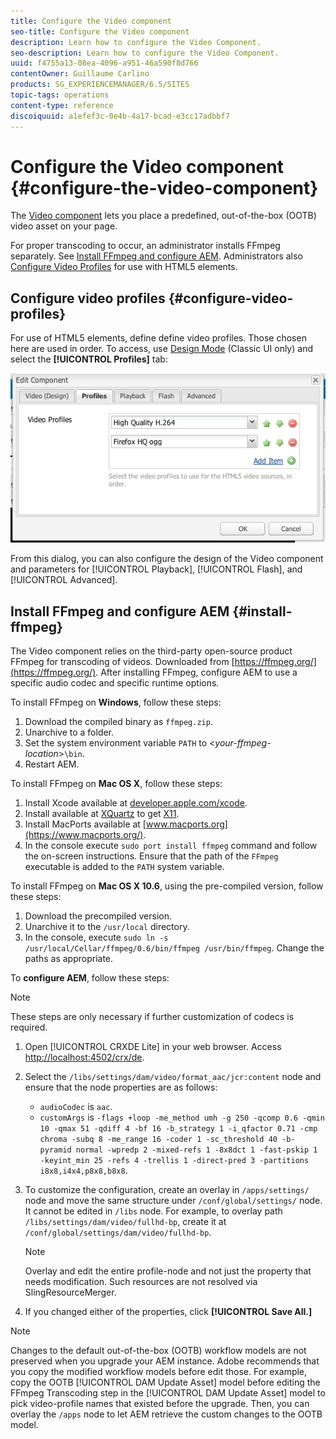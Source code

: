 ```yaml
---
title: Configure the Video component
seo-title: Configure the Video component
description: Learn how to configure the Video Component.
seo-description: Learn how to configure the Video Component.
uuid: f4755a13-08ea-4096-a951-46a590f8d766
contentOwner: Guillaume Carlino
products: SG_EXPERIENCEMANAGER/6.5/SITES
topic-tags: operations
content-type: reference
discoiquuid: a1efef3c-0e4b-4a17-bcad-e3cc17adbbf7
---
```


# Configure the Video component {#configure-the-video-component}

The [Video component](/help/sites-authoring/default-components-foundation.md#video) lets you place a predefined, out-of-the-box (OOTB) video asset on your page.

For proper transcoding to occur, an administrator installs FFmpeg separately. See [Install FFmpeg and configure AEM](#install-ffmpeg). Administrators also [Configure Video Profiles](#configure-video-profiles) for use with HTML5 elements.

## Configure video profiles {#configure-video-profiles}

For use of HTML5 elements, define define video profiles. Those chosen here are used in order. To access, use [Design Mode](/help/sites-authoring/default-components-designmode.md) (Classic UI only) and select the **[!UICONTROL Profiles]** tab:

![chlimage_1-317](assets/chlimage_1-317.png)

From this dialog, you can also configure the design of the Video component and parameters for [!UICONTROL Playback], [!UICONTROL Flash], and [!UICONTROL Advanced].

## Install FFmpeg and configure AEM {#install-ffmpeg}

The Video component relies on the third-party open-source product FFmpeg for transcoding of videos. Downloaded from [https://ffmpeg.org/](https://ffmpeg.org/). After installing FFmpeg, configure AEM to use a specific audio codec and specific runtime options.

To install FFmpeg on **Windows**, follow these steps:

1. Download the compiled binary as `ffmpeg.zip`.
1. Unarchive to a folder.
1. Set the system environment variable `PATH` to <*your-ffmpeg-location*>`\bin`.
1. Restart AEM.

To install FFmpeg on **Mac OS X**, follow these steps:

1. Install Xcode available at [developer.apple.com/xcode](hhttps://developer.apple.com/xcode/).
1. Install available at [XQuartz](https://www.xquartz.org) to get [X11](https://support.apple.com/en-us/HT201341).
1. Install MacPorts available at [www.macports.org](https://www.macports.org/).
1. In the console execute `sudo port install ffmpeg` command and follow the on-screen instructions. Ensure that the path of the `FFmpeg` executable is added to the `PATH` system variable.

To install FFmpeg on **Mac OS X 10.6**, using the pre-compiled version, follow these steps:

1. Download the precompiled version.
1. Unarchive it to the `/usr/local` directory.
1. In the console, execute `sudo ln -s /usr/local/Cellar/ffmpeg/0.6/bin/ffmpeg /usr/bin/ffmpeg`. Change the paths as appropriate.

To **configure AEM**, follow these steps:

>[!NOTE]
>
>These steps are only necessary if further customization of codecs is required.

1. Open [!UICONTROL CRXDE Lite] in your web browser. Access [http://localhost:4502/crx/de](http://localhost:4502/crx/de).
2. Select the `/libs/settings/dam/video/format_aac/jcr:content` node and ensure that the node properties are as follows:

   * `audioCodec` is `aac`.
   * `customArgs` is `-flags +loop -me_method umh -g 250 -qcomp 0.6 -qmin 10 -qmax 51 -qdiff 4 -bf 16 -b_strategy 1 -i_qfactor 0.71 -cmp chroma -subq 8 -me_range 16 -coder 1 -sc_threshold 40 -b-pyramid normal -wpredp 2 -mixed-refs 1 -8x8dct 1 -fast-pskip 1 -keyint_min 25 -refs 4 -trellis 1 -direct-pred 3 -partitions i8x8,i4x4,p8x8,b8x8`.

3. To customize the configuration, create an overlay in `/apps/settings/` node and move the same structure under `/conf/global/settings/` node. It cannot be edited in `/libs` node. For example, to overlay path `/libs/settings/dam/video/fullhd-bp`, create it at `/conf/global/settings/dam/video/fullhd-bp`.

   >[!NOTE]
   >
   >Overlay and edit the entire profile-node and not just the property that needs modification. Such resources are not resolved via SlingResourceMerger.

4. If you changed either of the properties, click **[!UICONTROL Save All.]**

>[!NOTE]
>
>Changes to the default out-of-the-box (OOTB) workflow models are not preserved when you upgrade your AEM instance. Adobe recommends that you copy the modified workflow models before edit those. For example, copy the OOTB [!UICONTROL DAM Update Asset] model before editing the FFmpeg Transcoding step in the [!UICONTROL DAM Update Asset] model to pick video-profile names that existed before the upgrade. Then, you can overlay the `/apps` node to let AEM retrieve the custom changes to the OOTB model.
